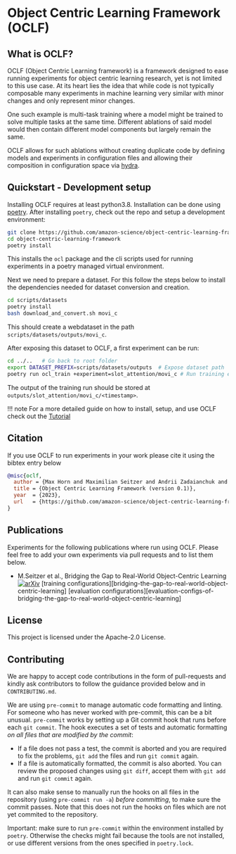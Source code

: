 # Object Centric Learning Framework (OCLF)

## What is OCLF?
OCLF (Object Centric Learning framework) is a framework designed to ease running
experiments for object centric learning research, yet is not limited to this
use case.  At its heart lies the idea that while code is not typically
composable many experiments in machine learning very similar with minor changes
and only represent minor changes.

One such example is multi-task training where a model might be trained to solve
multiple tasks at the same time.  Different ablations of said model would then
contain different model components but largely remain the same.

OCLF allows for such ablations without creating duplicate code by defining
models and experiments in configuration files and allowing their composition in
configuration space via [hydra](https://hydra.cc/).


## Quickstart - Development setup
Installing OCLF requires at least python3.8. Installation can be done using
[poetry](https://python-poetry.org/docs/#installation).  After installing
`poetry`, check out the repo and setup a development environment:

```bash
git clone https://github.com/amazon-science/object-centric-learning-framework.git
cd object-centric-learning-framework
poetry install
```

This installs the `ocl` package and the cli scripts used for running
experiments in a poetry managed virtual environment.

Next we need to prepare a dataset.  For this follow the steps below
to install the dependencies needed for dataset conversion and creation.

```bash
cd scripts/datasets
poetry install
bash download_and_convert.sh movi_c
```

This should create a webdataset in the path `scripts/datasets/outputs/movi_c`.

After exposing this dataset to OCLF, a first experiment can be run:

```bash
cd ../..   # Go back to root folder
export DATASET_PREFIX=scripts/datasets/outputs  # Expose dataset path
poetry run ocl_train +experiment=slot_attention/movi_c # Run training exeriment
```

The output of the training run should be stored at `outputs/slot_attention/movi_c/<timestamp>`.

!!! note
    For a more detailed guide on how to install, setup, and use OCLF check out
    the [Tutorial](tutorial/index.md)


## Citation
If you use OCLF to run experiments in your work please cite it using the bibtex entry below

```bibtex
@misc{oclf,
  author = {Max Horn and Maximilian Seitzer and Andrii Zadaianchuk and Zixu Zhao and Dominik Zietlow and Florian Wenzel and Tianjun Xiao},
  title = {Object Centric Learning Framework (version 0.1)},
  year  = {2023},
  url   = {https://github.com/amazon-science/object-centric-learning-framework},
}
```

## Publications
Experiments for the following publications where run using OCLF. Please feel
free to add your own experiments via pull requests and to list them below.

 * M.Seitzer et al., Bridging the Gap to Real-World Object-Centric Learning
   [![arXiv](https://img.shields.io/badge/arXiv-2209.14860-b31b1b.svg)](https://arxiv.org/abs/2209.14860)
   [training configurations][bridging-the-gap-to-real-world-object-centric-learning]
   [evaluation configurations][evaluation-configs-of-bridging-the-gap-to-real-world-object-centric-learning]


## License
This project is licensed under the Apache-2.0 License.


## Contributing
We are happy to accept code contributions in the form of pull-requests and
kindly ask contributors to follow the guidance provided below and in
`CONTRIBUTING.md`.

We are using `pre-commit` to manage automatic code formatting and linting. For
someone who has never worked with pre-commit, this can be a bit unusual.
`pre-commit` works by setting up a Git commit hook that runs before each `git
commit`. The hook executes a set of tests and automatic formatting *on all
files that are modified by the commit*:
- If a file does not pass a test, the commit is aborted and you are required to
  fix the problems, `git add` the files and run `git commit` again.
- If a file is automatically formatted, the commit is also aborted. You can
  review the proposed changes using `git diff`, accept them with `git add` and
  run `git commit` again.

It can also make sense to manually run the hooks on all files in the repository
(using `pre-commit run -a`) *before committing*, to make sure the commit
passes. Note that this does not run the hooks on files which are not yet
commited to the repository.

Important: make sure to run `pre-commit` within the environment installed by
`poetry`. Otherwise the checks might fail because the tools are not installed,
or use different versions from the ones specified in `poetry.lock`.
